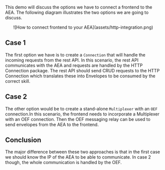 This demo will discuss the options we have to connect a frontend to the AEA. The following diagram illustrates 
the two options we are going to discuss.

<center>![How to connect frontend to your AEA](assets/http-integration.png)</center> 

## Case 1
The first option we have is to create a `Connection` that will handle the incoming requests from the rest API. In this scenario,
the rest API communicates with the AEA and requests are handled by the HTTP Connection package. 
The rest API should send CRUD requests to the HTTP Connection which translates these into Envelopes to be consumed by the correct skill.

## Case 2
The other option would be to create a stand-alone `Multiplexer` with an `OEF` connection.In this scenario, the frontend needs to incorporate a Multiplexer with an OEF connection. 
Then the OEF messaging relay can be used to send envelopes from the AEA to the frontend.

## Conclusion

The major difference between these two approaches is that in the first case we should know the IP of the AEA to be able to communicate. 
In case 2 though, the whole communication is handled by the OEF.

